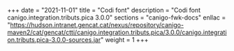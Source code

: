 +++
date        = "2021-11-01"
title       = "Codi font"
description = "Codi font canigo.integration.tributs.pica 3.0.0"
sections    = "canigo-fwk-docs"
enllac		= "https://hudson.intranet.gencat.cat/nexus/repository/canigo-maven2/cat/gencat/ctti/canigo.integration.tributs.pica/3.0.0/canigo.integration.tributs.pica-3.0.0-sources.jar"
weight		= 1
+++
